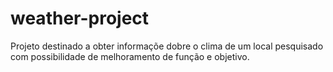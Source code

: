 # weather-project
Projeto destinado a obter informaçõe dobre o clima de um local pesquisado com possibilidade de melhoramento de função e objetivo.

